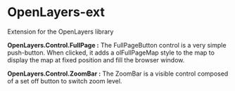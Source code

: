 OpenLayers-ext
==============

Extension for the OpenLayers library

**OpenLayers.Control.FullPage :**
The FullPageButton control is a very simple push-button. When clicked, it adds a olFullPageMap style to the map to display the map at fixed position and fill the browser window.

**OpenLayers.Control.ZoomBar :**
The ZoomBar is a visible control composed of a set off button to switch zoom level.

